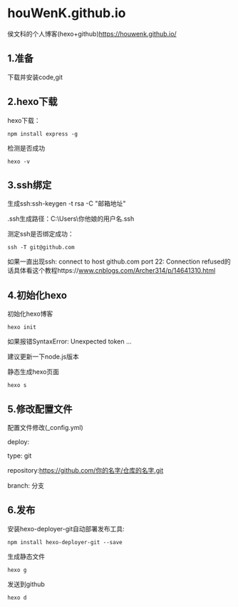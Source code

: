 # houWenK.github.io

侯文科的个人博客(hexo+github)https://houwenk.github.io/

## 1.准备 ##

下载并安装code,git

## 2.hexo下载

hexo下载：

```
npm install express -g
```

检测是否成功

```
hexo -v
```

## 3.ssh绑定

生成ssh:ssh-keygen -t rsa -C "邮箱地址"

.ssh生成路径：C:\Users\你他娘的用户名\.ssh

测定ssh是否绑定成功：

```
ssh -T git@github.com
```

如果一直出现ssh: connect to host github.com port 22: Connection refused的话具体看这个教程https://www.cnblogs.com/Archer314/p/14641310.html

## 4.初始化hexo

初始化hexo博客

```
hexo init
```

如果报错SyntaxError: Unexpected token ...

建议更新一下node.js版本

静态生成hexo页面

```
hexo s
```

## 5.修改配置文件

配置文件修改(_config.yml)

deploy:

 type: git

 repository:https://github.com/你的名字/仓库的名字.git

 branch: 分支

## 6.发布

安装hexo-deployer-git自动部署发布工具:

```
npm install hexo-deployer-git --save
```

生成静态文件

```
hexo g
```

发送到github

```
hexo d
```


